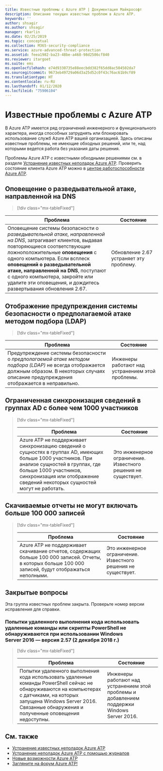 ```yaml
---
title: Известные проблемы с Azure ATP | Документация Майкрософт
description: Описание текущих известных проблем в Azure ATP.
keywords: ''
author: shsagir
ms.author: shsagir
manager: rkarlin
ms.date: 02/25/2019
ms.topic: conceptual
ms.collection: M365-security-compliance
ms.service: azure-advanced-threat-protection
ms.assetid: feea1982-ba23-48be-a468-98d2586cf840
ms.reviewer: itargoet
ms.suite: ems
ms.openlocfilehash: e74d9330735e88eecbdd382f65dd8ac504502da7
ms.sourcegitcommit: 9673eb49729a06d3a25d52c0f43c76ac61b9cf89
ms.translationtype: HT
ms.contentlocale: ru-RU
ms.lasthandoff: 01/12/2020
ms.locfileid: "75906104"
---
```

# <a name="azure-atp-known-issues"></a>Известные проблемы с Azure ATP

В Azure ATP имеется ряд ограничений инженерного и функционального характера, иногда способных затруднять или блокировать использование служб Azure ATP вашей организацией. Здесь описаны известные проблемы, не имеющие обходных решений, или те, над которыми ведется работа без указания даты решения. 

Проблемы Azure ATP с известными обходными решениями см. в разделе [Устранение известных неполадок Azure ATP](troubleshooting-atp-known-issues.md). Проверить состояние клиента Azure ATP можно в [центре работоспособности Azure ATP](atp-health-center.md). 

## <a name="dns-reconnaissance-alert"></a>Оповещение о разведывательной атаке, направленной на DNS
> [!div class="mx-tableFixed"] 

|Проблема|Состояние|
|----|----|
Оповещение системы безопасности о *разведывательной атаке, направленной на DNS*, затрагивает клиентов, выдавая повторяющиеся соответствующие ложноположительные **оповещения** с одного компьютера. Если всплеск **оповещений о разведывательной атаке, направленной на DNS**, поступают с одного компьютера, закройте или удалите эти оповещения, и дождитесь развертывания обновления 2.67. | Обновление 2.67 устраняет эту проблему.|

## <a name="suspected-brute-force-attack-ldap-security-alert-display"></a>Отображение предупреждения системы безопасности о предполагаемой атаке методом подбора (LDAP)
> [!div class="mx-tableFixed"] 

|Проблема|Состояние|
|----|----|
Предупреждение системы безопасности о *предполагаемой атаке методом подбора (LDAP)* не всегда отображается должным образом. В некоторых случаях описание предупреждения отображается в неправильно.| Инженеры работают над устранением этой проблемы.| 

## <a name="ad-groups-with-more-than-1000-members-have-limited-detail-sync"></a>Ограниченная синхронизация сведений в группах AD с более чем 1000 участников
> [!div class="mx-tableFixed"]  
> 
> |Проблема|Состояние|
> |----|----|
> |Azure ATP не поддерживает синхронизацию сведений о сущностях в группах AD, имеющих больше 1000 участников. При анализе сущностей в группах, где больше 1000 участников, синхронизация или отображение сведений некоторых сущностей могут не работать.|Это инженерное ограничение. Известного решения не существует.|

## <a name="report-downloads-cannot-contain-more-than-100000-entries"></a>Скачиваемые отчеты не могут включать больше 100 000 записей
> [!div class="mx-tableFixed"]  
> 
> |Проблема|Состояние|
> |----|----|
> |Azure ATP не поддерживает скачивание отчетов, содержащих больше 100 000 записей. Отчеты, в которых больше 100 000 записей, будут отображаться неполными.|Это инженерное ограничение. Известного решения не существует.|

## <a name="closed-issues"></a>Закрытые вопросы

Эта группа известных проблем закрыта. Проверьте номер версии исправления для справки.   
### <a name="remote-code-execution-attempts-using-remote-powershell-commands-or-scripts-are-not-detected-when-using-windows-server-2016---v257-december-2-2018"></a>Попытки удаленного выполнения кода использовать удаленные команды или скрипты PowerShell не обнаруживаются при использовании Windows Server 2016 — версия 2.57 (2 декабря 2018 г.)
> [!div class="mx-tableFixed"]  
> 
> |Проблема|Состояние|
> |----|----|
> |Попытки удаленного выполнения кода использовать удаленные команды PowerShell сейчас не обнаруживаются на компьютерах с датчиками, на которых запущена Windows Server 2016. Связанные обнаружения и полученные оповещения недоступны.|Инженеры работают над устранением этой проблемы и добавлением поддержки Windows Server 2016.|

## <a name="see-also"></a>См. также

- [Устранение известных неполадок Azure ATP](troubleshooting-atp-known-issues.md)
- [Устранение неполадок Azure ATP с помощью журналов](troubleshooting-atp-using-logs.md)
- [Новые возможности Azure ATP](atp-whats-new.md)
- [Загляните на форум Azure ATP!](https://aka.ms/azureatpcommunity)
